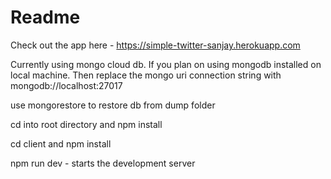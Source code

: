# Readme

Check out the app here - https://simple-twitter-sanjay.herokuapp.com

Currently using mongo cloud db. If you plan on using mongodb installed on local machine. Then replace the mongo uri connection string with mongodb://localhost:27017

use mongorestore to restore db from dump folder

cd into root directory and npm install

cd client and npm install

npm run dev - starts the development server
